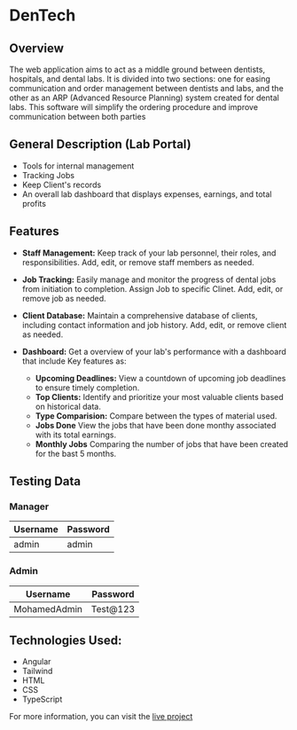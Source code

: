 # DenTech

## Overview

The web application aims to act as a middle ground between dentists, hospitals, and dental labs. It is divided into two sections: one for easing communication and order management between dentists and labs, and the other as an ARP (Advanced Resource Planning) system created for dental labs. This software will simplify the ordering procedure and improve communication between both parties

## General Description (Lab Portal)
- Tools for internal management
- Tracking Jobs
- Keep Client's records
- An overall lab dashboard that displays expenses, earnings, and total profits

## Features

- **Staff Management:** Keep track of your lab personnel, their roles, and responsibilities. Add, edit, or remove staff members as needed.

- **Job Tracking:** Easily manage and monitor the progress of dental jobs from initiation to completion. Assign Job to specific Clinet. Add, edit, or remove job as needed.

- **Client Database:** Maintain a comprehensive database of clients, including contact information and job history. Add, edit, or remove client as needed.

- **Dashboard:** Get a overview of your lab's performance with a dashboard that include Key features as:
  - **Upcoming Deadlines:** View a countdown of upcoming job deadlines to ensure timely completion.
  - **Top Clients:** Identify and prioritize your most valuable clients based on historical data.
  - **Type Comparision:** Compare between the types of material used.
  - **Jobs Done** View the jobs that have been done monthy associated with its total earnings.
  - **Monthly Jobs** Comparing the number of jobs that have been created for the bast 5 months.

## Testing Data

  ### Manager

| Username | Password |
|----------|----------|
| admin    | admin    |

  ### Admin

| Username    | Password |
|-------------|----------|
| MohamedAdmin| Test@123  |
 

## Technologies Used:
- Angular
- Tailwind
- HTML
- CSS
- TypeScript

For more information, you can visit the [live project](https://dentech-seven.vercel.app/)
